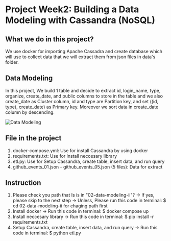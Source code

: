 # Project Week2: Building a Data Modeling with Cassandra (NoSQL)

## What we do in this project?
We use docker for importing Apache Cassadra and create database which will use to collect data that we will extract them from json files in data's folder.

## Data Modeling
In this project, We build 1 table and decide to extract id, login_name, type, organize, create_date, and public columns to store in the table and we also create_date as Cluster column, id and type are Partition key, and set ((id, type), create_date) as Primary key. Moreover we sort data in create_date column by descending.

![Data Modeling](https://github.com/prateeppyntk/dw-and-bi/assets/139861072/0ddc7842-12c3-4a57-aae5-07661ba7bd6d)


## File in the project
1. docker-compose.yml:  Use for install Cassandra by using docker
2. requirements.txt:  Use for install neccesary library
3. etl.py:  Use for Setup Cassandra, create table, insert data, and run query
4. github_events_01.json - github_events_05.json (5 files):  Data for extract


## Instruction
1. Please check you path that Is is in "02-data-modeling-ii"? 
-> If yes, please skip to the next step
-> Unless, Please run this code in terminal: $ cd 02-data-modeling-ii for chaging path first
2. Install docker -> Run this code in terminal: $ docker compose up
3. Install neccesary library -> Run this code in terminal: $ pip install -r requirements.txt
4. Setup Cassandra, create table, insert data, and run query -> Run this code in terminal: $ python etl.py
